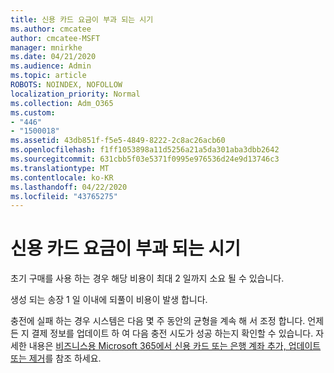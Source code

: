 ```yaml
---
title: 신용 카드 요금이 부과 되는 시기
ms.author: cmcatee
author: cmcatee-MSFT
manager: mnirkhe
ms.date: 04/21/2020
ms.audience: Admin
ms.topic: article
ROBOTS: NOINDEX, NOFOLLOW
localization_priority: Normal
ms.collection: Adm_O365
ms.custom:
- "446"
- "1500018"
ms.assetid: 43db851f-f5e5-4849-8222-2c8ac26acb60
ms.openlocfilehash: f1ff1053898a11d5256a21a5da301aba3dbb2642
ms.sourcegitcommit: 631cbb5f03e5371f0995e976536d24e9d13746c3
ms.translationtype: MT
ms.contentlocale: ko-KR
ms.lasthandoff: 04/22/2020
ms.locfileid: "43765275"
---
```

# <a name="when-is-my-credit-card-charged"></a>신용 카드 요금이 부과 되는 시기

초기 구매를 사용 하는 경우 해당 비용이 최대 2 일까지 소요 될 수 있습니다.
  
생성 되는 송장 1 일 이내에 되풀이 비용이 발생 합니다.
  
충전에 실패 하는 경우 시스템은 다음 몇 주 동안의 균형을 계속 해 서 조정 합니다. 언제 든 지 결제 정보를 업데이트 하 여 다음 충전 시도가 성공 하는지 확인할 수 있습니다. 자세한 내용은 [비즈니스용 Microsoft 365에서 신용 카드 또는 은행 계좌 추가, 업데이트 또는 제거](https://docs.microsoft.com/office365/admin/subscriptions-and-billing/add-update-or-remove-credit-card-or-bank-account)를 참조 하세요.